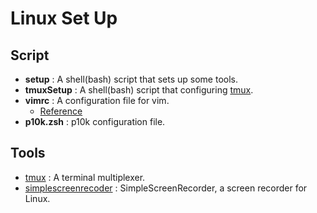 # Linux Set Up

## Script
* **setup** : A shell(bash) script that sets up some tools.
* **tmuxSetup** : A shell(bash) script that configuring [tmux](https://github.com/tmux/tmux).
* **vimrc** : A configuration file for vim.
    * [Reference](https://magiclen.org/vimrc/)
* **p10k.zsh** : p10k configuration file.

## Tools
* [tmux](https://github.com/tmux/tmux) : A terminal multiplexer.
* [simplescreenrecoder](https://github.com/MaartenBaert/ssr) : SimpleScreenRecorder, a screen recorder for Linux.

